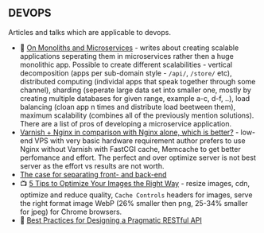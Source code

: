 ## DEVOPS
Articles and talks which are applicable to devops.

- :notebook: [On Monoliths and Microservices](http://dev.otto.de/2015/09/30/on-monoliths-and-microservices/) - writes about creating scalable applications seperating them in microservices rather then a huge monolithic app. Possible to create different scalabilities - vertical decomposition (apps per sub-domain style - `/api/`, `/store/` etc), distributed computing (individal apps that speak together through some channel), sharding (seperate large data set into smaller one, mostly by creating multiple databases for given range, example a-c, d-f, ..), load balancing (cloan app n times and distribute load beetween them), maximum scalability (combines all of the previously mention solutions). There are a list of pros of developing a microservice application.
- [Varnish + Nginx in comparison with Nginx alone, which is better?](http://www.narga.net/varnish-nginx-comparison-nginx-alone-better/) - low-end VPS with very basic hardware requirement author prefers to use Nginx without Varnish with FastCGI cache, Memcache to get better perfomance and effort. The perfect and over optimize server is not best server as the effort vs results are not worth.
- [The case for separating front- and back-end](https://blog.42.nl/articles/the-case-separating-front-back-end/)
- :tv: [5 Tips to Optimize Your Images the Right Way](https://youtu.be/JUoZIBCWaKY) - resize images, cdn, optimize and reduce quality, `Cache Controls` headers for images, serve the right format image WebP (26% smaller then png, 25-34% smaller for jpeg) for Chrome browsers.
- :notebook: [Best Practices for Designing a Pragmatic RESTful API](http://www.vinaysahni.com/best-practices-for-a-pragmatic-restful-api)
